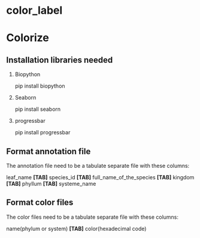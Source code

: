 # color_label

Colorize
========


Installation libraries needed
-----------------------------

1. Biopython

    pip install biopython

2. Seaborn

    pip install seaborn

3. progressbar

    pip install progressbar


Format annotation file
----------------------
The annotation file need to be a tabulate separate file with these columns:

leaf_name **[TAB]** species_id **[TAB]** full_name_of_the_species **[TAB]** kingdom **[TAB]** phyllum **[TAB]** systeme_name

Format color files
------------------
The color files need to be a tabulate separate file with these columns:

name(phylum or system) **[TAB]** color(hexadecimal code)
